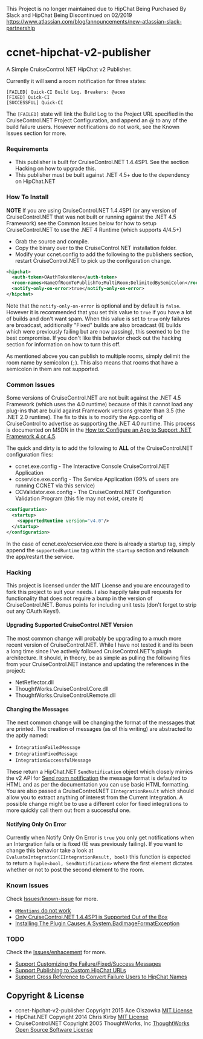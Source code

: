 This Project is no longer maintained due to HipChat Being Purchased By Slack and HipChat Being Discontinued on 02/2019 https://www.atlassian.com/blog/announcements/new-atlassian-slack-partnership

# ccnet-hipchat-v2-publisher
A Simple CruiseControl.NET HipChat v2 Publisher.

Currently it will send a room notification for three states:

```
[FAILED] Quick-CI Build Log. Breakers: @aceo
[FIXED] Quick-CI
[SUCCESSFUL] Quick-CI
```

The ```[FAILED]``` state will link the Build Log to the Project URL specified in the CruiseControl.NET Project Configuration, and append an @ to any of the build failure users. However notifications do not work, see the Known Issues section for more.

### Requirements
* This publisher is built for CruiseControl.NET 1.4.4SP1. See the section Hacking on how to upgrade this.
* This publisher must be built against .NET 4.5+ due to the dependency on HipChat.NET

### How To Install
**NOTE** If you are using CruiseControl.NET 1.4.4SP1 (or any version of CruiseControl.NET that was not built or running against the .NET 4.5 Framework) see the Common Issues below for how to setup CruiseControl.NET to use the .NET 4 Runtime (which supports 4/4.5+)

* Grab the source and compile.
* Copy the binary over to the CruiseControl.NET installation folder.
* Modify your ccnet.config to add the following to the publishers section, restart CruiseControl.NET to pick up the configuration change.

```xml
<hipchat>
  <auth-token>OAuthTokenHere</auth-token>
  <room-names>NameOfRoomToPublishTo;MultiRoom;DelimitedBySemiColon</room-names>
  <notify-only-on-error>true</notify-only-on-error>
</hipchat>
```

Note that the `notify-only-on-error` is optional and by default is ```false```. However it is recommended that you set this value to ```true``` if you have a lot of builds and don't want spam. When this value is set to ```true``` only failures are broadcast, additionally "Fixed" builds are also broadcast (IE builds which were previously failing but are now passing), this seemed to be the best compromise. If you don't like this behavior check out the hacking section for information on how to turn this off.

As mentioned above you can publish to multiple rooms, simply delimit the room name by semicolon (```;```). This also means that rooms that have a semicolon in them are not supported.

### Common Issues
Some versions of CruiseControl.NET are not built against the .NET 4.5 Framework (which uses the 4.0 runtime) because of this it cannot load any plug-ins that are build against Framework versions greater than 3.5 (the .NET 2.0 runtime). The fix to this is to modify the App.config of CruiseControl to advertise as supporting the .NET 4.0 runtime. This process is documented on MSDN in the [How to: Configure an App to Support .NET Framework 4 or 4.5](https://msdn.microsoft.com/en-us/library/jj152935%28v=vs.110%29.aspx).

The quick and dirty is to add the following to **ALL** of the CruiseControl.NET configuration files:
* ccnet.exe.config - The Interactive Console CruiseControl.NET Application
* ccservice.exe.config - The Service Application (99% of users are running CCNET via this service)
* CCValidator.exe.config - The CruiseControl.NET Configuration Validation Program (this file may not exist, create it)

```xml
<configuration>
  <startup>
    <supportedRuntime version="v4.0"/>
  </startup>
</configuration>
```

In the case of ccnet.exe/ccservice.exe there is already a startup tag, simply append the ```supportedRuntime``` tag within the ```startup``` section and relaunch the app/restart the service.

### Hacking
This project is licensed under the MIT License and you are encouraged to fork this project to suit your needs. I also happily take pull requests for functionality that does not require a bump in the version of CruiseControl.NET. Bonus points for including unit tests (don't forget to strip out any OAuth Keys!).

#### Upgrading Supported CruiseControl.NET Version
The most common change will probably be upgrading to a much more recent version of CruiseControl.NET. While I have not tested it and its been a long time since I've actively followed CruiseControl.NET's plugin architecture. It should, in theory, be as simple as pulling the following files from your CruiseControl.NET instance and updating the references in the project:

* NetReflector.dll
* ThoughtWorks.CruiseControl.Core.dll
* ThoughtWorks.CruiseControl.Remote.dll

#### Changing the Messages
The next common change will be changing the format of the messages that are printed. The creation of messages (as of this writing) are abstracted to the aptly named:

* ```IntegrationFailedMessage```
* ```IntegrationFixedMessage```
* ```IntegrationSuccessfulMessage```

These return a HipChat.NET ```SendNotification``` object which closely mimics the v2 API for [Send room notification](https://www.hipchat.com/docs/apiv2/method/send_room_notification) the message format is defaulted to HTML and as per the documentation you can use basic HTML formatting. You are also passed a CruiseControl.NET ```IIntegrationResult``` which should allow you to extract anything of interest from the Current Integration. A possible change might be to use a different color for fixed integrations to more quickly call them out from a successful one.

#### Notifying Only On Error
Currently when Notify Only On Error is ```true``` you only get notifications when an Intergration fails or is fixed (IE was previously failing). If you want to change this behavior take a look at ```EvaluateIntegration(IIntegrationResult, bool)``` this function is expected to return a ```Tuple<bool, SendNotification>``` where the first element dictates whether or not to post the second element to the room.

### Known Issues
Check [Issues/known-issue](https://github.com/aolszowka/ccnet-hipchat-v2-publisher/labels/known-issue) for more.

* [``@Mentions`` do not work](https://github.com/aolszowka/ccnet-hipchat-v2-publisher/issues/1)
* [Only CruiseControl.NET 1.4.4SP1 is Supported Out of the Box](https://github.com/aolszowka/ccnet-hipchat-v2-publisher/issues/2)
* [Installing The Plugin Causes A System.BadImageFormatException](https://github.com/aolszowka/ccnet-hipchat-v2-publisher/issues/3)

### TODO
Check the [Issues/enhacement](https://github.com/aolszowka/ccnet-hipchat-v2-publisher/labels/enhancement) for more.


* [Support Customizing the Failure/Fixed/Success Messages](https://github.com/aolszowka/ccnet-hipchat-v2-publisher/issues/5)
* [Support Publishing to Custom HipChat URLs](https://github.com/aolszowka/ccnet-hipchat-v2-publisher/issues/6)
* [Support Cross Reference to Convert Failure Users to HipChat Names](https://github.com/aolszowka/ccnet-hipchat-v2-publisher/issues/7)

## Copyright & License
* ccnet-hipchat-v2-publisher Copyright 2015 Ace Olszowka [MIT License](LICENSE.txt)
* HipChat.NET Copyright 2014 Chris Kirby [MIT License](https://github.com/sirkirby/hipchat.net/blob/master/LICENSE.txt)
* CruiseControl.NET Copyright 2005 ThoughtWorks, Inc [ThoughtWorks Open Source Software License](https://raw.githubusercontent.com/ccnet/CruiseControl.NET/0ced9ffb9f651474dd09a38e756064c8ebd5e220/license.txt)
